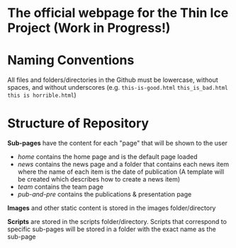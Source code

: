 # The official webpage for the Thin Ice Project (Work in Progress!)






Naming Conventions
==================

All files and folders/directories in the Github must be lowercase, without spaces, and without underscores (e.g. `this-is-good.html` `this_is_bad.html` `this is horrible.html`)

Structure of Repository
====================

**Sub-pages** have the content for each "page" that will be shown to the user
- *home* contains the home page and is the default page loaded
- *news* contains the news page and a folder that contains each news item where the name of each item is the date of publication (A template will be created which describes how to create a news item)
- *team* contains the team page
- *pub-and-pre* contains the publications & presentation page

**Images** and other static content is stored in the images folder/directory

**Scripts** are stored in the scripts folder/directory. Scripts that correspond to specific sub-pages will be stored in a folder with the exact name as the sub-page

